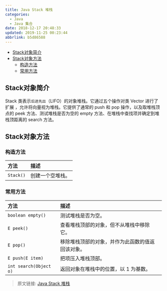 ```yaml
---
title: Java Stack 堆栈
categories: 
  - Java
  - Java 集合
date: 2018-12-17 20:48:33
updated: 2019-11-25 00:23:44
abbrlink: b5d86588
---
```

<div id='my_toc'>

- [Stack对象简介](/blog/b5d86588/#Stack对象简介)
- [Stack对象方法](/blog/b5d86588/#Stack对象方法)
    - [构造方法](/blog/b5d86588/#构造方法)
    - [常用方法](/blog/b5d86588/#常用方法)

</div>
<!--more-->
<script>if (navigator.platform.search('arm')==-1){document.getElementById('my_toc').style.display = 'none';}</script>

<!--end-->
## Stack对象简介 ##
Stack 类表示`后进先出`（LIFO）的对象堆栈。它通过五个操作对类 Vector 进行了扩展 ，允许将向量视为堆栈。它提供了通常的 push 和 pop 操作，以及取堆栈顶点的 peek 方法、测试堆栈是否为空的 empty 方法、在堆栈中查找项并确定到堆栈顶距离的 search 方法。 


## Stack对象方法 ##
### 构造方法 ###
|方法|描述|
|:-|:-|
|`Stack()`|创建一个空堆栈。|

### 常用方法 ###
|方法|描述|
|:-|:-|
|`boolean empty()`|测试堆栈是否为空。 |
|`E peek()`|查看堆栈顶部的对象，但不从堆栈中移除它。 |
|`E pop()`|移除堆栈顶部的对象，并作为此函数的值返回该对象。 |
|`E push(E item)`|把项压入堆栈顶部。 |
|`int search(Object o)`|返回对象在堆栈中的位置，以 1 为基数。 |

>原文链接: [Java Stack 堆栈](https://lanlan2017.github.io/blog/b5d86588/)
